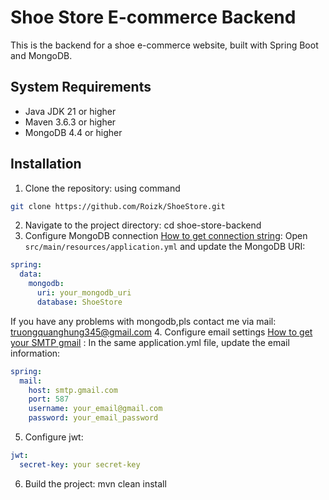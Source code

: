 # Shoe Store E-commerce Backend

This is the backend for a shoe e-commerce website, built with Spring Boot and MongoDB.

## System Requirements

- Java JDK 21 or higher
- Maven 3.6.3 or higher
- MongoDB 4.4 or higher

## Installation

1. Clone the repository:
using command 
``` bash
git clone https://github.com/Roizk/ShoeStore.git
```
2. Navigate to the project directory: cd shoe-store-backend
3. Configure MongoDB connection [How to get connection string](https://www.mongodb.com/resources/products/fundamentals/mongodb-connection-string):
   Open `src/main/resources/application.yml` and update the MongoDB URI:
```yaml
spring:
  data:
    mongodb:
      uri: your_mongodb_uri
      database: ShoeStore 
```
If you have any problems with mongodb,pls contact me via mail: truongquanghung345@gmail.com
4. Configure email settings [How to get your SMTP gmail](https://www.gmass.co/blog/gmail-smtp/) :
In the same application.yml file, update the email information:
```yaml
spring:
  mail:
    host: smtp.gmail.com
    port: 587
    username: your_email@gmail.com
    password: your_email_password
```
5. Configure jwt:
```yaml
jwt:
  secret-key: your secret-key
```
6. Build the project: mvn clean install
